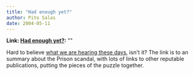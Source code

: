 ```yaml
---
title: "Had enough yet?"
author: Pito Salas
date: 2004-05-11
---
```


**Link: [Had enough yet?](None):** ""

Hard to believe [what we are hearing these
days](<http://www.csmonitor.com/2004/0510/dailyUpdate.html>), isn't it? The
link is to an summary about the Prison scandal, with lots of links to other
reputable publications, putting the pieces of the puzzle together.


